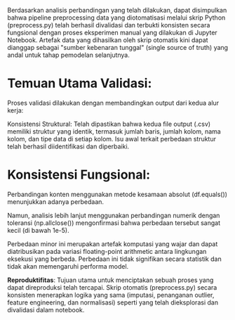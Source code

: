 ﻿Berdasarkan analisis perbandingan yang telah dilakukan, dapat disimpulkan bahwa pipeline preprocessing data yang diotomatisasi melalui skrip Python (preprocess.py) telah berhasil divalidasi dan terbukti konsisten secara fungsional dengan proses eksperimen manual yang dilakukan di Jupyter Notebook. Artefak data yang dihasilkan oleh skrip otomatis kini dapat dianggap sebagai "sumber kebenaran tunggal" (single source of truth) yang andal untuk tahap pemodelan selanjutnya.

# **Temuan Utama Validasi**:

Proses validasi dilakukan dengan membandingkan output dari kedua alur kerja:

Konsistensi Struktural: Telah dipastikan bahwa kedua file output (.csv) memiliki struktur yang identik, termasuk jumlah baris, jumlah kolom, nama kolom, dan tipe data di setiap kolom. Isu awal terkait perbedaan struktur telah berhasil diidentifikasi dan diperbaiki.

# **Konsistensi Fungsional**:

Perbandingan konten menggunakan metode kesamaan absolut (df.equals()) menunjukkan adanya perbedaan.

Namun, analisis lebih lanjut menggunakan perbandingan numerik dengan toleransi (np.allclose()) mengonfirmasi bahwa perbedaan tersebut sangat kecil (di bawah 1e-5).

Perbedaan minor ini merupakan artefak komputasi yang wajar dan dapat diatribusikan pada variasi floating-point arithmetic antara lingkungan eksekusi yang berbeda. Perbedaan ini tidak signifikan secara statistik dan tidak akan memengaruhi performa model.

**Reproduktifitas**: Tujuan utama untuk menciptakan sebuah proses yang dapat direproduksi telah tercapai. Skrip otomatis (preprocess.py) secara konsisten menerapkan logika yang sama (imputasi, penanganan outlier, feature engineering, dan normalisasi) seperti yang telah dieksplorasi dan divalidasi dalam notebook.
